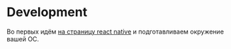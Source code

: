 # Development

Во первых идём [на страницу react native](https://reactnative.dev/docs/environment-setup?guide=native) и подготавливаем окружение вашей ОС.